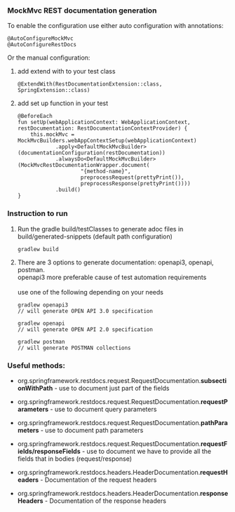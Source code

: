 ### MockMvc REST documentation generation

To enable the configuration use either auto configuration with annotations:

```
@AutoConfigureMockMvc
@AutoConfigureRestDocs
```
    
Or the manual configuration:
1. add extend with to your test class 
    ```
    @ExtendWith(RestDocumentationExtension::class, SpringExtension::class)
    ```
  
2. add set up function in your test
    ```
    @BeforeEach
    fun setUp(webApplicationContext: WebApplicationContext, restDocumentation: RestDocumentationContextProvider) {
        this.mockMvc = MockMvcBuilders.webAppContextSetup(webApplicationContext)
                .apply<DefaultMockMvcBuilder>(documentationConfiguration(restDocumentation))
                .alwaysDo<DefaultMockMvcBuilder>(MockMvcRestDocumentationWrapper.document(
                        "{method-name}",
                        preprocessRequest(prettyPrint()),
                        preprocessResponse(prettyPrint())))
                .build()
    }
    ```  

### Instruction to run

1. Run the gradle build/testClasses to generate adoc files in build/generated-snippets (default path configuration)

    ```
    gradlew build
    ```

2. There are 3 options to generate documentation: openapi3, openapi, postman.
<br>openapi3 more preferable cause of test automation requirements  
<br>use one of the following depending on your needs

    ```
    gradlew openapi3
    // will generate OPEN API 3.0 specification
    ```

    ```
    gradlew openapi
    // will generate OPEN API 2.0 specification
    ```

    ```
    gradlew postman
    // will generate POSTMAN collections
    ```

### Useful methods:

* org.springframework.restdocs.request.RequestDocumentation.**subsectionWithPath** - 
use to document just part of the fields

* org.springframework.restdocs.request.RequestDocumentation.**requestParameters** - 
use to document query parameters 

* org.springframework.restdocs.request.RequestDocumentation.**pathParameters** - 
use to document path parameters

* org.springframework.restdocs.request.RequestDocumentation.**requestFields/responseFields** - 
use to document we have to provide all the fields that in bodies (request/response)

* org.springframework.restdocs.headers.HeaderDocumentation.**requestHeaders** - 
Documentation of the request headers 

* org.springframework.restdocs.headers.HeaderDocumentation.**responseHeaders** - 
Documentation of the response headers

